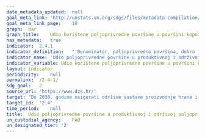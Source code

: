 ```yaml
---	
date_metadata_updated:	null
goal_meta_link:	'http://unstats.un.org/sdgs/files/metadata-compilation/Metadata-Goal-2.pdf'
goal_meta_link_page:	10
graph:	bar
graph_title:	Udio korištene poljoprivredne površine u površini kopna (uključujući unutarnje vode) (%)
has_metadata:	true
indicator:	2.4.1
indicator_definition:	"'Denominator, poljoprivredno površina, dobro je poznat i uspostavljen pokazatelj koji prikupljaju statistička tijela u zemljama i kompiliraju se na međunarodnoj razini putem upitnika FAO-a. Ti su podaci dostupni u FAO-inoj bazi podataka FAOSTAT. Numerator bilježi tri dimenzije održive proizvodnje: ekološka, ekonomska i društvena. Mjerni instrument istraživanja gospodarstva omogućit će zemljama fleksibilnost da identificiraju pitanja vezana uz održivost koja su najrelevantnija za prioritete / izazove unutar te tri dimenzije. Zemljište pod produktivnom i održivom poljoprivredom bit će ona poljoprivredna gospodarstva koja zadovoljavaju pokazatelje odabrane u sve tri dimenzije.'"
indicator_name:	'Udio poljoprivredne površine u produktivnoj i održivoj poljoprivredi'
indicator_variable:	Udio korištene poljoprivredne površine u površini kopna (uključujući unutarnje vode) (%)
layout:	indicator
periodicity:	null
permalink:	/2-4-1/
sdg_goal:	2
source_url:	'https://www.dzs.hr/'
target:	"Do 2030. godine osigurati održive sustave proizvodnje hrane i razviti  prilagodljivu poljoprivrednu praksu koja povećavaju proizvodost i proizvodnju, a koja pomaže u očuvanju ekosustava te jačaju sposobnosti prilagodbe klimatskim promjenama, ekstremnim vremenskim uvjetima, sušama, poplavama i drugim prirodnim katastrofama,a koja ujedno  postupno poboljšava kvalitetu zemljišta i tla'"
target_id:	'2.4'
time_period:	null
title:	Udio poljoprivredne površine u produktivnoj i održivoj poljoprivredi
un_custodial_agency:	FAO
un_designated_tier:	'2'
---	
```

